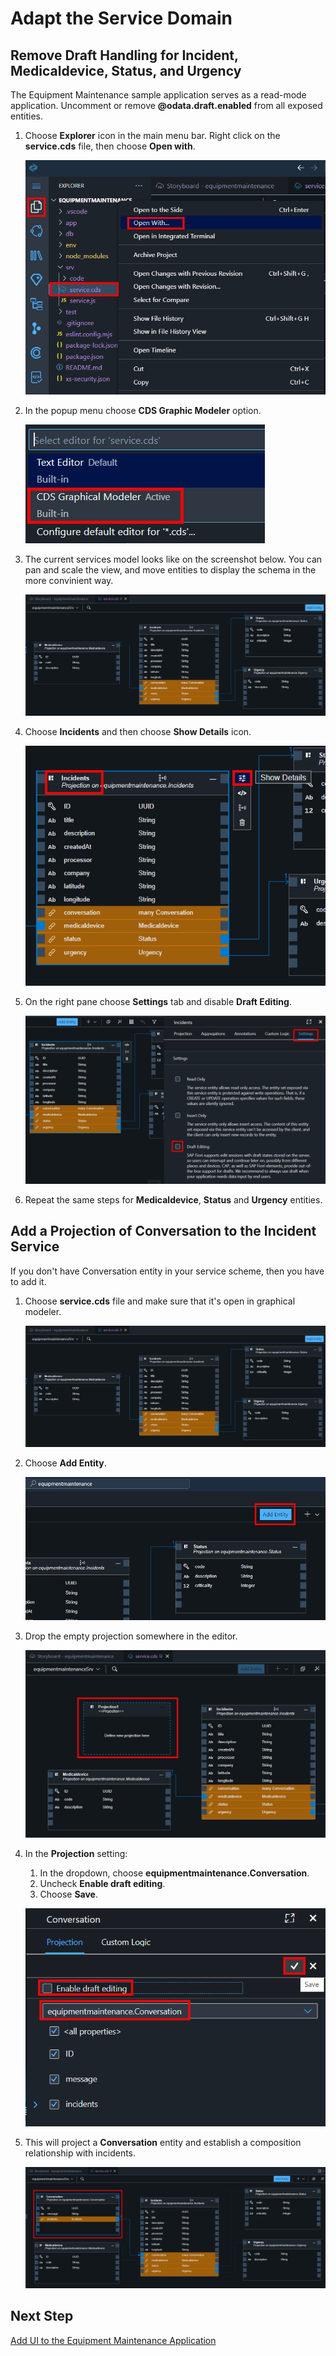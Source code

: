 # Adapt the Service Domain 

## Remove Draft Handling for **Incident**, **Medicaldevice**, **Status**, and **Urgency** 

The Equipment Maintenance sample application serves as a read-mode application. Uncomment or remove **@odata.draft.enabled** from all exposed entities.

1. Choose **Explorer** icon in the main menu bar. Right click on the **service.cds** file, then choose **Open with**.

    ![](./images/open-with.png)

2. In the popup menu choose **CDS Graphic Modeler** option.

    ![](./images/graphical-modeler.png)

3. The current services model looks like on the screenshot below. You can pan and scale the view, and move entities to display the schema in the more convinient way.

    ![](./images/explorer.png)

4. Choose **Incidents** and then choose **Show Details** icon.

    ![](./images/incidents-show-details.png)

5. On the right pane choose **Settings** tab and disable **Draft Editing**.

    ![](./images/incidentdraft.png)

6. Repeat the same steps for **Medicaldevice**, **Status** and **Urgency** entities.

## Add a Projection of **Conversation** to the Incident Service

If you don't have Conversation entity in your service scheme, then you have to add it.

1. Choose **service.cds** file and make sure that it's open in graphical modeler.

    ![](./images/explorer.png)

2. Choose **Add Entity**. 

    ![](./images/addentity.png)

3. Drop the empty projection somewhere in the editor.

    ![](./images/projection.png)

4. In the **Projection** setting:
    1. In the dropdown, choose **equipmentmaintenance.Conversation**.
    2. Uncheck **Enable draft editing**.
    3. Choose **Save**.

    ![](./images/projectionsetting.png)

5. This will project a **Conversation** entity and establish a composition relationship with incidents.

    ![](./images/finalconversation.png)

## Next Step

[Add UI to the Equipment Maintenance Application](../ui/README.md)



